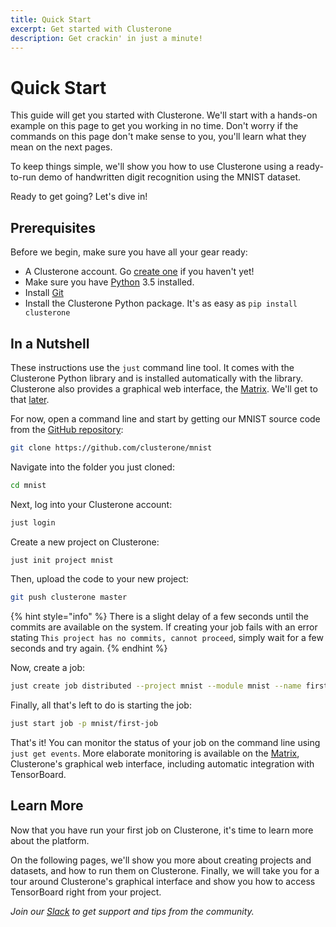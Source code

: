 ```yaml
---
title: Quick Start
excerpt: Get started with Clusterone
description: Get crackin' in just a minute!
---
```


# Quick Start

This guide will get you started with Clusterone. We'll start with a hands-on example on this page to get you working in no time. Don't worry if the commands on this page don't make sense to you, you'll learn what they mean on the next pages.

To keep things simple, we'll show you how to use Clusterone using a ready-to-run demo of handwritten digit recognition using the MNIST dataset.

Ready to get going? Let's dive in!

## Prerequisites

Before we begin, make sure you have all your gear ready:

* A Clusterone account. Go [create one](https://www.clusterone.com) if you haven't yet!
* Make sure you have [Python](https://python.org) 3.5 installed.
* Install [Git](https://git-scm.com)
* Install the Clusterone Python package. It's as easy as `pip install clusterone`

## In a Nutshell

These instructions use the `just` command line tool. It comes with the Clusterone Python library and is installed automatically with the library. Clusterone also provides a graphical web interface, the [Matrix](https://clusterone.com/matrix). We'll get to that [later](doc:watch-your-job-progress-and-access-results).

For now, open a command line and start by getting our MNIST source code from the [GitHub repository](https://github.com/clusterone/mnist):

```bash
git clone https://github.com/clusterone/mnist
```

Navigate into the folder you just cloned:

```bash
cd mnist
```

Next, log into your Clusterone account:

```bash
just login
```

Create a new project on Clusterone:

```bash
just init project mnist
```

Then, upload the code to your new project:

```bash
git push clusterone master
```

{% hint style="info" %}
There is a slight delay of a few seconds until the commits are available on the system. If creating your job fails with an error stating `This project has no commits, cannot proceed`, simply wait for a few seconds and try again.
{% endhint %}

Now, create a job:

```bash
just create job distributed --project mnist --module mnist --name first-job --time-limit 1h
```

Finally, all that's left to do is starting the job:

```bash
just start job -p mnist/first-job
```

That's it! You can monitor the status of your job on the command line using `just get events`. More elaborate monitoring is available on the [Matrix](https://clusterone.com/matrix), Clusterone's graphical web interface, including automatic integration with TensorBoard. 

## Learn More

Now that you have run your first job on Clusterone, it's time to learn more about the platform.

On the following pages, we'll show you more about creating projects and datasets, and how to run them on Clusterone. Finally, we will take you for a tour around Clusterone's graphical interface and show you how to access TensorBoard right from your project.

_Join our _[_Slack_](http://slack.clusterone.com)_ to get support and tips from the community._


